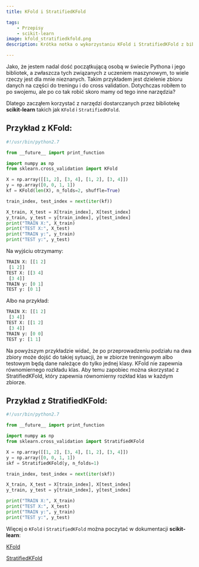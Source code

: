 ```yaml
---
title: KFold i StratifiedKFold

tags:
    - Przepisy
    - scikit-learn
image: kfold_stratifiedkfold.png
description: Krótka notka o wykorzystaniu KFold i StratifiedKFold z biblioteki <strong>scikit-learn</strong> do dzielenia zbioru danych.

---
```

Jako, że jestem nadal dość początkującą osobą w świecie Pythona i jego bibliotek, a zwłaszcza tych związanych z uczeniem maszynowym, to wiele rzeczy jest dla mnie nieznanych. Takim przykładem jest dzielenie zbioru danych na części do treningu i do cross validation. Dotychczas robiłem to po swojemu, ale po co tak robić skoro mamy od tego inne narzędzia?

Dlatego zacząłem korzystać z narzędzi dostarczanych przez bibliotekę __scikit-learn__ takich jak `KFold` i `StratifiedKFold`.

## Przykład z __KFold__:

```python
#!/usr/bin/python2.7

from __future__ import print_function

import numpy as np
from sklearn.cross_validation import KFold

X = np.array([[1, 2], [3, 4], [1, 2], [3, 4]])
y = np.array([0, 0, 1, 1])
kf = KFold(len(X), n_folds=2, shuffle=True)

train_index, test_index = next(iter(kf))

X_train, X_test = X[train_index], X[test_index]
y_train, y_test = y[train_index], y[test_index]
print("TRAIN X:", X_train)
print("TEST X:", X_test)
print("TRAIN y:", y_train)
print("TEST y:", y_test)
```


Na wyjściu otrzymamy:

```python
TRAIN X: [[1 2]
 [1 2]]
TEST X: [[3 4]
 [3 4]]
TRAIN y: [0 1]
TEST y: [0 1]
```

Albo na przykład:

```python
TRAIN X: [[1 2]
 [3 4]]
TEST X: [[1 2]
 [3 4]]
TRAIN y: [0 0]
TEST y: [1 1]
```


Na powyższym przykładzie widać, że po przeprowadzeniu podziału na dwa zbiory może dojść do takiej sytuacji, że w zbiorze treningowym albo testowym będą dane należące do tylko jednej klasy. KFold nie zapewnia równomiernego rozkładu klas. Aby temu zapobiec można skorzystać z StratifiedKFold, który zapewnia równomierny rozkład klas w każdym zbiorze.

## Przykład z __StratifiedKFold__:

```python
#!/usr/bin/python2.7

from __future__ import print_function

import numpy as np
from sklearn.cross_validation import StratifiedKFold

X = np.array([[1, 2], [3, 4], [1, 2], [3, 4]])
y = np.array([0, 0, 1, 1])
skf = StratifiedKFold(y, n_folds=1)

train_index, test_index = next(iter(skf))

X_train, X_test = X[train_index], X[test_index]
y_train, y_test = y[train_index], y[test_index]

print("TRAIN X:", X_train)
print("TEST X:", X_test)
print("TRAIN y:", y_train)
print("TEST y:", y_test)
```

Więcej o `KFold` i `StratifiedKFold` można poczytać w dokumentacji __scikit-learn__:

[KFold](http://scikit-learn.org/stable/modules/generated/sklearn.cross_validation.KFold.html)

[StratifiedKFold](http://scikit-learn.org/stable/modules/generated/sklearn.cross_validation.StratifiedKFold.html)
